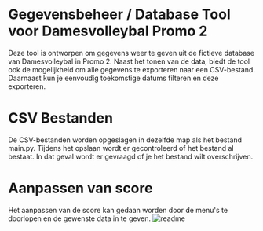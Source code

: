 # Gegevensbeheer / Database Tool voor Damesvolleybal Promo 2
Deze tool is ontworpen om gegevens weer te geven uit de fictieve database van Damesvolleybal in Promo 2. Naast het tonen van de data, biedt de tool ook de mogelijkheid om alle gegevens te exporteren naar een CSV-bestand. Daarnaast kun je eenvoudig toekomstige datums filteren en deze exporteren.
# CSV Bestanden
De CSV-bestanden worden opgeslagen in dezelfde map als het bestand main.py. Tijdens het opslaan wordt er gecontroleerd of het bestand al bestaat. In dat geval wordt er gevraagd of je het bestand wilt overschrijven.
# Aanpassen van score
Het aanpassen van de score kan gedaan worden door de menu's te doorlopen en de gewenste data in te geven.
![readme](https://github.com/user-attachments/assets/63fbaa4e-6957-4e7a-9d62-7ee1a6048189)
